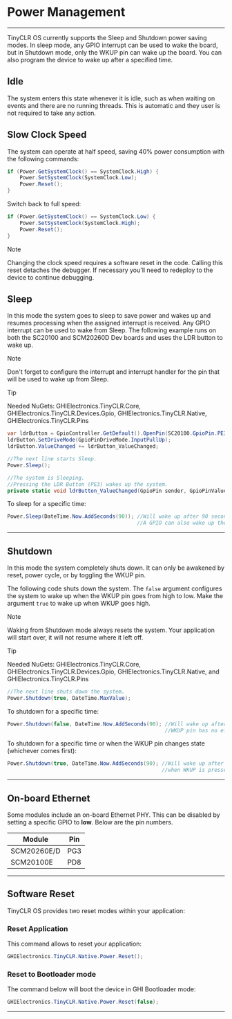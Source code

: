 # Power Management
---
TinyCLR OS currently supports the Sleep and Shutdown power saving modes. 
In sleep mode, any GPIO interrupt can be used to wake the board, but in Shutdown mode, only the WKUP pin can wake up the board. You can also program the device to wake up after a specified time.

## Idle
The system enters this state whenever it is idle, such as when waiting on events and there are no running threads. This is automatic and they user is not required to take any action.

## Slow Clock Speed

The system can operate at half speed, saving 40% power consumption with the following commands:

```cs
if (Power.GetSystemClock() == SystemClock.High) {
    Power.SetSystemClock(SystemClock.Low);
    Power.Reset();
}
```

Switch back to full speed:

```cs
if (Power.GetSystemClock() == SystemClock.Low) {
    Power.SetSystemClock(SystemClock.High);
    Power.Reset();
}
```
> [!Note]
> Changing the clock speed requires a software reset in the code. Calling this reset detaches the debugger. 
> If necessary you'll need to redeploy to the device to continue debugging.

## Sleep 
In this mode the system goes to sleep to save power and wakes up and resumes processing when the assigned interrupt is received. Any GPIO interrupt can be used to wake from Sleep. The following example runs on both the SC20100 and SCM20260D Dev boards and uses the LDR button to wake up. 

> [!Note]
> Don't forget to configure the interrupt and interrupt handler for the pin that will be used to wake up from Sleep.

> [!Tip]
> Needed NuGets: GHIElectronics.TinyCLR.Core, GHIElectronics.TinyCLR.Devices.Gpio, GHIElectronics.TinyCLR.Native, GHIElectronics.TinyCLR.Pins

```cs
var ldrButton = GpioController.GetDefault().OpenPin(SC20100.GpioPin.PE3);
ldrButton.SetDriveMode(GpioPinDriveMode.InputPullUp);
ldrButton.ValueChanged += ldrButton_ValueChanged;

//The next line starts Sleep.
Power.Sleep();

//The system is Sleeping.
//Pressing the LDR Button (PE3) wakes up the system.
private static void ldrButton_ValueChanged(GpioPin sender, GpioPinValueChangedEventArgs e) { }

```
To sleep for a specific time:
```cs
Power.Sleep(DateTime.Now.AddSeconds(90)); //Will wake up after 90 seconds.
                                          //A GPIO can also wake up the system.
```
---

## Shutdown
In this mode the system completely shuts down. It can only be awakened by reset, power cycle, or by toggling the WKUP pin.

The following code shuts down the system. The `false` argument configures the system to wake up when the WKUP pin goes from high to low. Make the argument `true` to wake up when WKUP goes high.

> [!Note]
> Waking from Shutdown mode always resets the system. Your application will start over, it will not resume where it left off.

> [!Tip]
> Needed NuGets: GHIElectronics.TinyCLR.Core, GHIElectronics.TinyCLR.Devices.Gpio, GHIElectronics.TinyCLR.Native, and GHIElectronics.TinyCLR.Pins

```cs
//The next line shuts down the system.
Power.Shutdown(true, DateTime.MaxValue); 

```
To shutdown for a specific time:
```cs
Power.Shutdown(false, DateTime.Now.AddSeconds(90); //Will wake up after 90 seconds.
                                                   //WKUP pin has no effect.
```

To shutdown for a specific time or when the WKUP pin changes state (whichever comes first):
```cs
Power.Shutdown(true, DateTime.Now.AddSeconds(90); //Will wake up after 90 seconds or
                                                  //when WKUP is pressed.
```

---

## On-board Ethernet
Some modules include an on-board Ethernet PHY. This can be disabled by setting a specific GPIO to **low**. Below are the pin numbers.

| Module      | Pin  |
|-------------|------|
| SCM20260E/D | PG3  |
| SCM20100E   | PD8  |


---

## Software Reset

TinyCLR OS provides two reset modes within your application:

### Reset Application
This command allows to reset your application:

```cs
GHIElectronics.TinyCLR.Native.Power.Reset();
```

### Reset to Bootloader mode

The command below will boot the device in GHI Bootloader mode:
```cs
GHIElectronics.TinyCLR.Native.Power.Reset(false);
```

---

